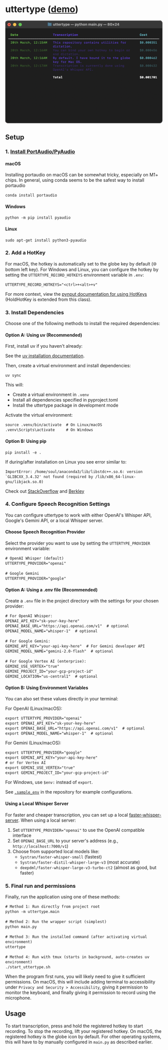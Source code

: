 # uttertype ([demo](https://www.youtube.com/watch?v=eSDYIFzU_fY))

<img src="./assets/sample_terminal.png" alt="alt text" style="width: 500px;"/>

## Setup

### 1. [Install PortAudio/PyAudio](https://people.csail.mit.edu/hubert/pyaudio/)
#### macOS
Installing portaudio on macOS can be somewhat tricky, especially on M1+ chips. In general, using conda seems to be the safest way to install portaudio
```
conda install portaudio
```
#### Windows
```
python -m pip install pyaudio
```
#### Linux
```
sudo apt-get install python3-pyaudio
```
### 2. Add a HotKey
For macOS, the hotkey is automatically set to the globe key by default (&#127760; bottom left key). For Windows and Linux, you can configure the hotkey by setting the `UTTERTYPE_RECORD_HOTKEYS` environment variable in `.env`:
```env
UTTERTYPE_RECORD_HOTKEYS="<ctrl>+<alt>+v"
```

For more context, view the [pynput documentation for using HotKeys](https://pynput.readthedocs.io/en/latest/keyboard.html#global-hotkeys) (HoldHotKey is extended from this class).

### 3. Install Dependencies
Choose one of the following methods to install the required dependencies:

#### Option A: Using uv (Recommended)
First, install uv if you haven't already:

See the [uv installation documentation](https://docs.astral.sh/uv/getting-started/installation/).

Then, create a virtual environment and install dependencies:
```shell
uv sync
```

This will:
- Create a virtual environment in `.venv`
- Install all dependencies specified in pyproject.toml
- Install the uttertype package in development mode

Activate the virtual environment:
```shell
source .venv/bin/activate  # On Linux/macOS
.venv\Scripts\activate     # On Windows
```

#### Option B: Using pip
```shell
pip install -e .
```


If during/after installation on Linux you see error similar to:
```
ImportError: /home/soul/anaconda3/lib/libstdc++.so.6: version `GLIBCXX_3.4.32' not found (required by /lib/x86_64-linux-gnu/libjack.so.0)
```
Check out [StackOverflow](https://stackoverflow.com/questions/72540359/glibcxx-3-4-30-not-found-for-librosa-in-conda-virtual-environment-after-tryin) and [Berkley](https://bcourses.berkeley.edu/courses/1478831/pages/glibcxx-missing)


### 4. Configure Speech Recognition Settings

You can configure uttertype to work with either OpenAI's Whisper API, Google's Gemini API, or a local Whisper server. 

#### Choose Speech Recognition Provider

Select the provider you want to use by setting the `UTTERTYPE_PROVIDER` environment variable:

```env
# OpenAI Whisper (default)
UTTERTYPE_PROVIDER="openai"

# Google Gemini
UTTERTYPE_PROVIDER="google"
```

#### Option A: Using a .env file (Recommended)
Create a `.env` file in the project directory with the settings for your chosen provider:

```env
# For OpenAI Whisper:
OPENAI_API_KEY="sk-your-key-here"
OPENAI_BASE_URL="https://api.openai.com/v1"  # optional
OPENAI_MODEL_NAME="whisper-1"  # optional

# For Google Gemini:
GEMINI_API_KEY="your-api-key-here"  # For Gemini developer API
GEMINI_MODEL_NAME="gemini-2.0-flash"  # optional

# For Google Vertex AI (enterprise):
GEMINI_USE_VERTEX="true"
GEMINI_PROJECT_ID="your-gcp-project-id"
GEMINI_LOCATION="us-central1"  # optional
```

#### Option B: Using Environment Variables
You can also set these values directly in your terminal:

For OpenAI (Linux/macOS):
```shell
export UTTERTYPE_PROVIDER="openai"
export OPENAI_API_KEY="sk-your-key-here"
export OPENAI_BASE_URL="https://api.openai.com/v1"  # optional
export OPENAI_MODEL_NAME="whisper-1"  # optional
```

For Gemini (Linux/macOS):
```shell
export UTTERTYPE_PROVIDER="google"
export GEMINI_API_KEY="your-api-key-here"
# or for Vertex AI
export GEMINI_USE_VERTEX="true"
export GEMINI_PROJECT_ID="your-gcp-project-id"
```

For Windows, use `$env:` instead of `export`.

See [`.sample_env`](.sample_env) in the repository for example configurations.

#### Using a Local Whisper Server
For faster and cheaper transcription, you can set up a local [faster-whisper-server](https://github.com/fedirz/faster-whisper-server). When using a local server:

1. Set `UTTERTYPE_PROVIDER="openai"` to use the OpenAI compatible interface
2. Set `OPENAI_BASE_URL` to your server's address (e.g., `http://localhost:7000/v1`)
3. Choose from supported local models like:
   - `Systran/faster-whisper-small` (fastest)
   - `Systran/faster-distil-whisper-large-v3` (most accurate)
   - `deepdml/faster-whisper-large-v3-turbo-ct2` (almost as good, but faster)

### 5. Final run and permissions
Finally, run the application using one of these methods:

```shell
# Method 1: Run directly from project root
python -m uttertype.main

# Method 2: Run the wrapper script (simplest)
python main.py

# Method 3: Run the installed command (after activating virtual environment)
uttertype

# Method 4: Run with tmux (starts in background, auto-creates uv environment)
./start_uttertype.sh
```

When the program first runs, you will likely need to give it sufficient permissions. On macOS, this will include adding terminal to accessibility under `Privacy and Security > Accessibility`, giving it permission to monitor the keyboard, and finally giving it permission to record using the microphone.

## Usage
To start transcription, press and hold the registered hotkey to start recording. To stop the recording, lift your registered hotkey. On macOS, the registered hotkey is the globe icon by default. For other operating systems, this will have to by manually configured in `main.py` as described earlier.
